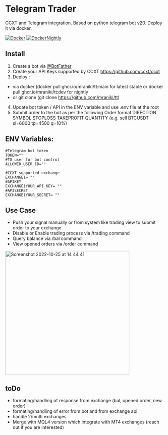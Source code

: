 # Telegram Trader
 CCXT and Telegram integration. Based on python telegram bot v20. 
 Deploy it via docker. 
 
[![Docker](https://github.com/mraniki/tt/actions/workflows/docker-publish.yml/badge.svg?branch=main)](https://github.com/mraniki/tt/actions/workflows/docker-publish.yml)
[![DockerNightly](https://github.com/mraniki/tt/actions/workflows/%20docker-image-dev.yml/badge.svg?branch=dev)](https://github.com/mraniki/tt/actions/workflows/docker-image-dev.yml)
 
## Install
1) Create a bot via [@BotFather ](https://core.telegram.org/bots/tutorial)
2) Create your API Keys supported by CCXT https://github.com/ccxt/ccxt
3) Deploy :
- via docker (docker pull ghcr.io/mraniki/tt:main for latest stable or  docker pull ghcr.io/mraniki/tt:dev for nightly
- or git clone  (git clone https://github.com/mraniki/tt)
4) Update bot token / API in the ENV variable and use .env file at the root
5) Submit order to the bot as per the following Order format DIRECTION SYMBOL STOPLOSS TAKEPROFIT QUANTITY 
  (e.g. sell BTCUSDT sl=6000 tp=4500 q=10%) 
 

## ENV Variables:

    #Telegram bot token 
    TOKEN="" 
    #TG user for bot control
    ALLOWED_USER_ID=""
    
    #CCXT supported exchange 
    EXCHANGE1= ""
    #APIKEY
    EXCHANGE1YOUR_API_KEY= ""
    #APISECRET
    EXCHANGE1YOUR_SECRET= "" 
        
        
 ## Use Case
 - Push your signal manually or from system like  trading view to submit order to your exchange
 - Disable or Enable trading process via /trading command
 - Query balance via /bal command
 - View opened orders via /order command
 
<img width="393" alt="Screenshot 2022-10-25 at 14 44 41" src="https://user-images.githubusercontent.com/8766259/197776314-10219d7f-693f-44df-8efe-a5794bbafe98.png">

 ## toDo
- formating/handling of response from exchange (bal, opened order, new order)
- formating/handling of error from bot and from exchange api
- handle 2/multi exchanges
- Merge with MQL4 version which integrate with MT4 exchanges (reach out if you are interested)


